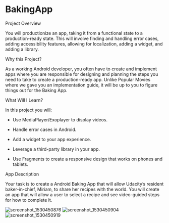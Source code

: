 # BakingApp

Project Overview

You will productionize an app, taking it from a functional state to a production-ready state. This will involve finding and handling error cases, adding accessibility features, allowing for localization, adding a widget, and adding a library.

Why this Project?

As a working Android developer, you often have to create and implement apps where you are responsible for designing and planning the steps you need to take to create a production-ready app. Unlike Popular Movies where we gave you an implementation guide, it will be up to you to figure things out for the Baking App.

What Will I Learn?

In this project you will:

- Use MediaPlayer/Exoplayer to display videos.

- Handle error cases in Android.

- Add a widget to your app experience.

- Leverage a third-party library in your app.

- Use Fragments to create a responsive design that works on phones and tablets.

App Description

Your task is to create a Android Baking App that will allow Udacity’s resident baker-in-chief, Miriam, to share her recipes with the world. You will create an app that will allow a user to select a recipe and see video-guided steps for how to complete it.

![screenshot_1530450876](https://user-images.githubusercontent.com/15348446/42134758-87d0e5a8-7d39-11e8-81cd-3c0c22d247c7.png)
![screenshot_1530450904](https://user-images.githubusercontent.com/15348446/42134764-9158125e-7d39-11e8-8b9c-70e1d2276fba.png)
![screenshot_1530450919](https://user-images.githubusercontent.com/15348446/42134765-916bfee0-7d39-11e8-842c-6f46be9030ae.png)
